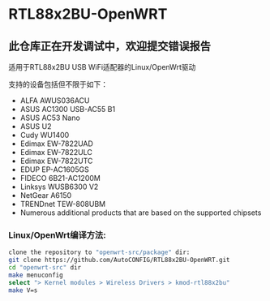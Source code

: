 # RTL88x2BU-OpenWRT
## 此仓库正在开发调试中，欢迎提交错误报告

适用于RTL88x2BU USB WiFi适配器的Linux/OpenWrt驱动

支持的设备包括但不限于如下：
* ALFA AWUS036ACU
* ASUS AC1300 USB-AC55 B1
* ASUS AC53 Nano
* ASUS U2
* Cudy WU1400
* Edimax EW-7822UAD
* Edimax EW-7822ULC
* Edimax EW-7822UTC
* EDUP EP-AC1605GS
* FIDECO 6B21-AC1200M
* Linksys WUSB6300 V2
* NetGear A6150
* TRENDnet TEW-808UBM
* Numerous additional products that are based on the supported chipsets

### Linux/OpenWrt编译方法:
```bash
clone the repository to "openwrt-src/package" dir:
git clone https://github.com/AutoCONFIG/RTL88x2BU-OpenWRT.git
cd "openwrt-src" dir
make menuconfig
select "> Kernel modules > Wireless Drivers > kmod-rtl88x2bu"
make V=s
```
